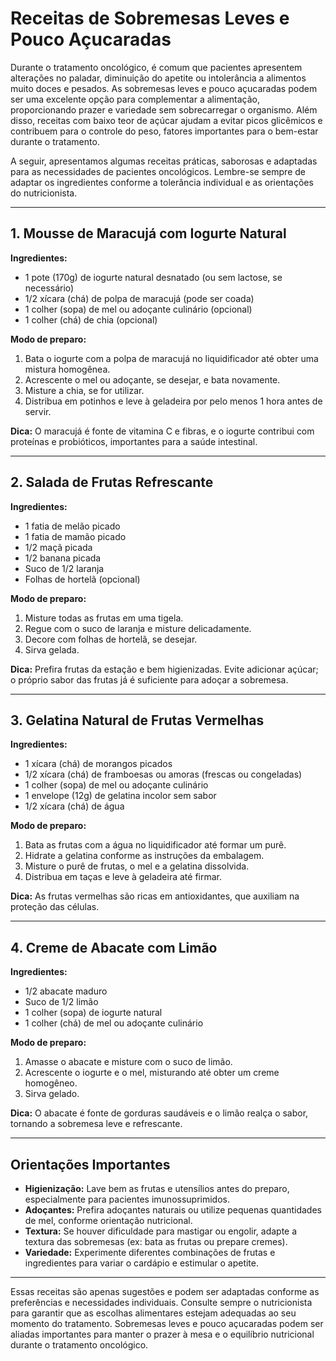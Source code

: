 # Receitas de Sobremesas Leves e Pouco Açucaradas

Durante o tratamento oncológico, é comum que pacientes apresentem alterações no paladar, diminuição do apetite ou intolerância a alimentos muito doces e pesados. As sobremesas leves e pouco açucaradas podem ser uma excelente opção para complementar a alimentação, proporcionando prazer e variedade sem sobrecarregar o organismo. Além disso, receitas com baixo teor de açúcar ajudam a evitar picos glicêmicos e contribuem para o controle do peso, fatores importantes para o bem-estar durante o tratamento.

A seguir, apresentamos algumas receitas práticas, saborosas e adaptadas para as necessidades de pacientes oncológicos. Lembre-se sempre de adaptar os ingredientes conforme a tolerância individual e as orientações do nutricionista.

---

## 1. Mousse de Maracujá com Iogurte Natural

**Ingredientes:**
- 1 pote (170g) de iogurte natural desnatado (ou sem lactose, se necessário)
- 1/2 xícara (chá) de polpa de maracujá (pode ser coada)
- 1 colher (sopa) de mel ou adoçante culinário (opcional)
- 1 colher (chá) de chia (opcional)

**Modo de preparo:**
1. Bata o iogurte com a polpa de maracujá no liquidificador até obter uma mistura homogênea.
2. Acrescente o mel ou adoçante, se desejar, e bata novamente.
3. Misture a chia, se for utilizar.
4. Distribua em potinhos e leve à geladeira por pelo menos 1 hora antes de servir.

**Dica:** O maracujá é fonte de vitamina C e fibras, e o iogurte contribui com proteínas e probióticos, importantes para a saúde intestinal.

---

## 2. Salada de Frutas Refrescante

**Ingredientes:**
- 1 fatia de melão picado
- 1 fatia de mamão picado
- 1/2 maçã picada
- 1/2 banana picada
- Suco de 1/2 laranja
- Folhas de hortelã (opcional)

**Modo de preparo:**
1. Misture todas as frutas em uma tigela.
2. Regue com o suco de laranja e misture delicadamente.
3. Decore com folhas de hortelã, se desejar.
4. Sirva gelada.

**Dica:** Prefira frutas da estação e bem higienizadas. Evite adicionar açúcar; o próprio sabor das frutas já é suficiente para adoçar a sobremesa.

---

## 3. Gelatina Natural de Frutas Vermelhas

**Ingredientes:**
- 1 xícara (chá) de morangos picados
- 1/2 xícara (chá) de framboesas ou amoras (frescas ou congeladas)
- 1 colher (sopa) de mel ou adoçante culinário
- 1 envelope (12g) de gelatina incolor sem sabor
- 1/2 xícara (chá) de água

**Modo de preparo:**
1. Bata as frutas com a água no liquidificador até formar um purê.
2. Hidrate a gelatina conforme as instruções da embalagem.
3. Misture o purê de frutas, o mel e a gelatina dissolvida.
4. Distribua em taças e leve à geladeira até firmar.

**Dica:** As frutas vermelhas são ricas em antioxidantes, que auxiliam na proteção das células.

---

## 4. Creme de Abacate com Limão

**Ingredientes:**
- 1/2 abacate maduro
- Suco de 1/2 limão
- 1 colher (sopa) de iogurte natural
- 1 colher (chá) de mel ou adoçante culinário

**Modo de preparo:**
1. Amasse o abacate e misture com o suco de limão.
2. Acrescente o iogurte e o mel, misturando até obter um creme homogêneo.
3. Sirva gelado.

**Dica:** O abacate é fonte de gorduras saudáveis e o limão realça o sabor, tornando a sobremesa leve e refrescante.

---

## Orientações Importantes

- **Higienização:** Lave bem as frutas e utensílios antes do preparo, especialmente para pacientes imunossuprimidos.
- **Adoçantes:** Prefira adoçantes naturais ou utilize pequenas quantidades de mel, conforme orientação nutricional.
- **Textura:** Se houver dificuldade para mastigar ou engolir, adapte a textura das sobremesas (ex: bata as frutas ou prepare cremes).
- **Variedade:** Experimente diferentes combinações de frutas e ingredientes para variar o cardápio e estimular o apetite.

---

Essas receitas são apenas sugestões e podem ser adaptadas conforme as preferências e necessidades individuais. Consulte sempre o nutricionista para garantir que as escolhas alimentares estejam adequadas ao seu momento do tratamento. Sobremesas leves e pouco açucaradas podem ser aliadas importantes para manter o prazer à mesa e o equilíbrio nutricional durante o tratamento oncológico.